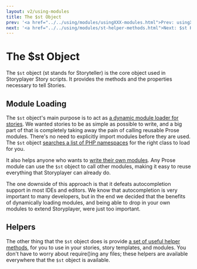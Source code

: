 ```yaml
---
layout: v2/using-modules
title: The $st Object
prev: '<a href="../../using/modules/usingXXX-modules.html">Prev: usingXXX Modules</a>'
next: '<a href="../../using/modules/st-helper-methods.html">Next: $st Helper Methods</a>'
---
```


# The $st Object

The `$st` object (st stands for Storyteller) is the core object used in Storyplayer Story scripts. It provides the methods and the properties necessary to tell Stories.

## Module Loading

The `$st` object's main purpose is to act as [a dynamic module loader for stories](module-loading.html).  We wanted stories to be as simple as possible to write, and a big part of that is completely taking away the pain of calling reusable Prose modules.  There's no need to explicitly import modules before they are used.  The `$st` object [searches a list of PHP namespaces](module-namespaces.html) for the right class to load for you.

It also helps anyone who wants to [write their own modules](creating-prose-modules.html).  Any Prose module can use the `$st` object to call other modules, making it easy to reuse everything that Storyplayer can already do.

The one downside of this approach is that it defeats autocompletion support in most IDEs and editors.  We know that autocompletion is very important to many developers, but in the end we decided that the benefits of dynamically loading modules, and being able to drop in your own modules to extend Storyplayer, were just too important.

## Helpers

The other thing that the `$st` object does is provide [a set of useful helper methods](st-helper-methods.html), for you to use in your stories, story templates, and modules.  You don't have to worry about require()ing any files; these helpers are available everywhere that the `$st` object is available.